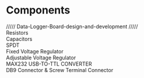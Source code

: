 # Components <br/>
/////   Data-Logger-Board-design-and-development /////<br/>
Resistors  <br/>
Capacitors <br/>
SPDT <br/>
Fixed Voltage Regulator <br/>
Adjustable Voltage Regulator <br/>
MAX232 USB-TO-TTL CONVERTER <br/>
DB9 Connector & Screw Terminal Connector<br/>
